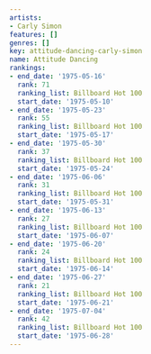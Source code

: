 ```yaml
---
artists:
- Carly Simon
features: []
genres: []
key: attitude-dancing-carly-simon
name: Attitude Dancing
rankings:
- end_date: '1975-05-16'
  rank: 71
  ranking_list: Billboard Hot 100
  start_date: '1975-05-10'
- end_date: '1975-05-23'
  rank: 55
  ranking_list: Billboard Hot 100
  start_date: '1975-05-17'
- end_date: '1975-05-30'
  rank: 37
  ranking_list: Billboard Hot 100
  start_date: '1975-05-24'
- end_date: '1975-06-06'
  rank: 31
  ranking_list: Billboard Hot 100
  start_date: '1975-05-31'
- end_date: '1975-06-13'
  rank: 27
  ranking_list: Billboard Hot 100
  start_date: '1975-06-07'
- end_date: '1975-06-20'
  rank: 24
  ranking_list: Billboard Hot 100
  start_date: '1975-06-14'
- end_date: '1975-06-27'
  rank: 21
  ranking_list: Billboard Hot 100
  start_date: '1975-06-21'
- end_date: '1975-07-04'
  rank: 42
  ranking_list: Billboard Hot 100
  start_date: '1975-06-28'
---
```


